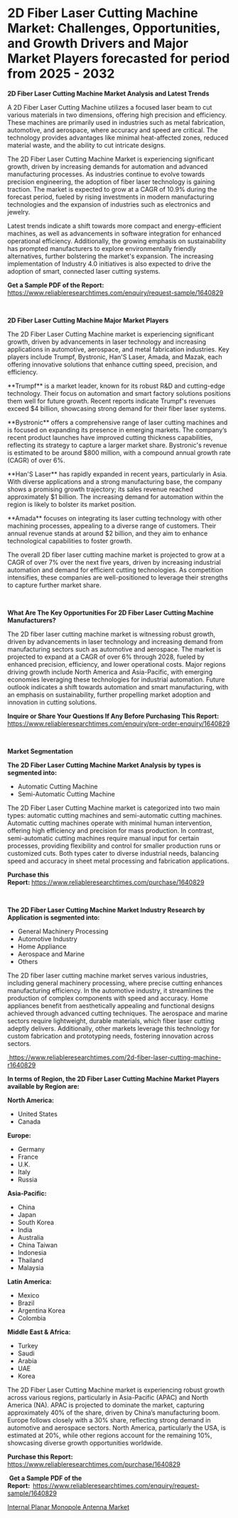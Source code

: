 <p><h1>2D Fiber Laser Cutting Machine Market: Challenges, Opportunities, and Growth Drivers and Major Market Players forecasted for period from 2025 - 2032</h1></p><p><strong>2D Fiber Laser Cutting Machine Market Analysis and Latest Trends</strong></p>
<p><p>A 2D Fiber Laser Cutting Machine utilizes a focused laser beam to cut various materials in two dimensions, offering high precision and efficiency. These machines are primarily used in industries such as metal fabrication, automotive, and aerospace, where accuracy and speed are critical. The technology provides advantages like minimal heat-affected zones, reduced material waste, and the ability to cut intricate designs.</p><p>The 2D Fiber Laser Cutting Machine Market is experiencing significant growth, driven by increasing demands for automation and advanced manufacturing processes. As industries continue to evolve towards precision engineering, the adoption of fiber laser technology is gaining traction. The market is expected to grow at a CAGR of 10.9% during the forecast period, fueled by rising investments in modern manufacturing technologies and the expansion of industries such as electronics and jewelry.</p><p>Latest trends indicate a shift towards more compact and energy-efficient machines, as well as advancements in software integration for enhanced operational efficiency. Additionally, the growing emphasis on sustainability has prompted manufacturers to explore environmentally friendly alternatives, further bolstering the market's expansion. The increasing implementation of Industry 4.0 initiatives is also expected to drive the adoption of smart, connected laser cutting systems.</p></p>
<p><strong>Get a Sample PDF of the Report:&nbsp;</strong> <a href="https://www.reliableresearchtimes.com/enquiry/request-sample/1640829?utm_campaign=2237&utm_medium=2&utm_source=Github&utm_content=ia&utm_term=23032025&utm_id=2d-fiber-laser-cutting-machine">https://www.reliableresearchtimes.com/enquiry/request-sample/1640829</a></p>
<p>&nbsp;</p>
<p><strong>2D Fiber Laser Cutting Machine Major Market Players</strong></p>
<p><p>The 2D Fiber Laser Cutting Machine market is experiencing significant growth, driven by advancements in laser technology and increasing applications in automotive, aerospace, and metal fabrication industries. Key players include Trumpf, Bystronic, Han'S Laser, Amada, and Mazak, each offering innovative solutions that enhance cutting speed, precision, and efficiency.</p><p>**Trumpf** is a market leader, known for its robust R&D and cutting-edge technology. Their focus on automation and smart factory solutions positions them well for future growth. Recent reports indicate Trumpf's revenues exceed $4 billion, showcasing strong demand for their fiber laser systems.</p><p>**Bystronic** offers a comprehensive range of laser cutting machines and is focused on expanding its presence in emerging markets. The company’s recent product launches have improved cutting thickness capabilities, reflecting its strategy to capture a larger market share. Bystronic's revenue is estimated to be around $800 million, with a compound annual growth rate (CAGR) of over 6%.</p><p>**Han'S Laser** has rapidly expanded in recent years, particularly in Asia. With diverse applications and a strong manufacturing base, the company shows a promising growth trajectory; its sales revenue reached approximately $1 billion. The increasing demand for automation within the region is likely to bolster its market position.</p><p>**Amada** focuses on integrating its laser cutting technology with other machining processes, appealing to a diverse range of customers. Their annual revenue stands at around $2 billion, and they aim to enhance technological capabilities to foster growth.</p><p>The overall 2D fiber laser cutting machine market is projected to grow at a CAGR of over 7% over the next five years, driven by increasing industrial automation and demand for efficient cutting technologies. As competition intensifies, these companies are well-positioned to leverage their strengths to capture further market share.</p></p>
<p>&nbsp;</p>
<p><strong>What Are The Key Opportunities For 2D Fiber Laser Cutting Machine Manufacturers?</strong></p>
<p><p>The 2D fiber laser cutting machine market is witnessing robust growth, driven by advancements in laser technology and increasing demand from manufacturing sectors such as automotive and aerospace. The market is projected to expand at a CAGR of over 6% through 2028, fueled by enhanced precision, efficiency, and lower operational costs. Major regions driving growth include North America and Asia-Pacific, with emerging economies leveraging these technologies for industrial automation. Future outlook indicates a shift towards automation and smart manufacturing, with an emphasis on sustainability, further propelling market adoption and innovation in cutting solutions.</p></p>
<p><strong>Inquire or Share Your Questions If Any Before Purchasing This Report:</strong> <a href="https://www.reliableresearchtimes.com/enquiry/pre-order-enquiry/1640829?utm_campaign=2237&utm_medium=2&utm_source=Github&utm_content=ia&utm_term=23032025&utm_id=2d-fiber-laser-cutting-machine">https://www.reliableresearchtimes.com/enquiry/pre-order-enquiry/1640829</a></p>
<p>&nbsp;</p>
<p><strong>Market Segmentation</strong></p>
<p><strong>The 2D Fiber Laser Cutting Machine Market Analysis by types is segmented into:</strong></p>
<p><ul><li>Automatic Cutting Machine</li><li>Semi-Automatic Cutting Machine</li></ul></p>
<p><p>The 2D Fiber Laser Cutting Machine market is categorized into two main types: automatic cutting machines and semi-automatic cutting machines. Automatic cutting machines operate with minimal human intervention, offering high efficiency and precision for mass production. In contrast, semi-automatic cutting machines require manual input for certain processes, providing flexibility and control for smaller production runs or customized cuts. Both types cater to diverse industrial needs, balancing speed and accuracy in sheet metal processing and fabrication applications.</p></p>
<p><strong>Purchase this Report:&nbsp;</strong><a href="https://www.reliableresearchtimes.com/purchase/1640829?utm_campaign=2237&utm_medium=2&utm_source=Github&utm_content=ia&utm_term=23032025&utm_id=2d-fiber-laser-cutting-machine">https://www.reliableresearchtimes.com/purchase/1640829</a></p>
<p>&nbsp;</p>
<p><strong>The 2D Fiber Laser Cutting Machine Market Industry Research by Application is segmented into:</strong></p>
<p><ul><li>General Machinery Processing</li><li>Automotive Industry</li><li>Home Appliance</li><li>Aerospace and Marine</li><li>Others</li></ul></p>
<p><p>The 2D fiber laser cutting machine market serves various industries, including general machinery processing, where precise cutting enhances manufacturing efficiency. In the automotive industry, it streamlines the production of complex components with speed and accuracy. Home appliances benefit from aesthetically appealing and functional designs achieved through advanced cutting techniques. The aerospace and marine sectors require lightweight, durable materials, which fiber laser cutting adeptly delivers. Additionally, other markets leverage this technology for custom fabrication and prototyping needs, fostering innovation across sectors.</p></p>
<p><a href="https://www.reliableresearchtimes.com/2d-fiber-laser-cutting-machine-r1640829?utm_campaign=2237&utm_medium=2&utm_source=Github&utm_content=ia&utm_term=23032025&utm_id=2d-fiber-laser-cutting-machine">&nbsp;https://www.reliableresearchtimes.com/2d-fiber-laser-cutting-machine-r1640829</a></p>
<p><strong>In terms of Region, the 2D Fiber Laser Cutting Machine Market Players available by Region are:</strong></p>
<p>
    <p> <strong> North America: </strong>
        <ul>
            <li>United States</li>
            <li>Canada</li>
        </ul>
        </p> 
    <p> <strong> Europe: </strong>
        <ul>
            <li>Germany</li>
            <li>France</li>
            <li>U.K.</li>
            <li>Italy</li>
            <li>Russia</li>
        </ul>
        </p> 
    <p> <strong> Asia-Pacific: </strong>
        <ul>
            <li>China</li>
            <li>Japan</li>
            <li>South Korea</li>
            <li>India</li>
            <li>Australia</li>
            <li>China Taiwan</li>
            <li>Indonesia</li>
            <li>Thailand</li>
            <li>Malaysia</li>
        </ul>
        </p> 
    <p> <strong> Latin America: </strong>
        <ul>
            <li>Mexico</li>
            <li>Brazil</li>
            <li>Argentina Korea</li>
            <li>Colombia</li>
        </ul>
        </p> 
    <p> <strong> Middle East & Africa: </strong>
        <ul>
            <li>Turkey</li>
            <li>Saudi</li>
            <li>Arabia</li>
            <li>UAE</li>
            <li>Korea</li>
        </ul>
    </p>
    </p>
<p><p>The 2D Fiber Laser Cutting Machine market is experiencing robust growth across various regions, particularly in Asia-Pacific (APAC) and North America (NA). APAC is projected to dominate the market, capturing approximately 40% of the share, driven by China’s manufacturing boom. Europe follows closely with a 30% share, reflecting strong demand in automotive and aerospace sectors. North America, particularly the USA, is estimated at 20%, while other regions account for the remaining 10%, showcasing diverse growth opportunities worldwide.</p></p>
<p><strong>Purchase this Report: </strong><a href="https://www.reliableresearchtimes.com/purchase/1640829?utm_campaign=2237&utm_medium=2&utm_source=Github&utm_content=ia&utm_term=23032025&utm_id=2d-fiber-laser-cutting-machine">https://www.reliableresearchtimes.com/purchase/1640829</a></p>
<p>&nbsp;<strong>Get a Sample PDF of the Report:&nbsp;&nbsp;</strong><a href="https://www.reliableresearchtimes.com/enquiry/request-sample/1640829?utm_campaign=2237&utm_medium=2&utm_source=Github&utm_content=ia&utm_term=23032025&utm_id=2d-fiber-laser-cutting-machine">https://www.reliableresearchtimes.com/enquiry/request-sample/1640829</a></p>
<p><strong></strong></p>
<p><p><a href="https://github.com/wileonie19657/Market-Research-Report-List-1/blob/main/internal-planar-monopole-antenna-market.md?utm_campaign=2237&utm_medium=2&utm_source=Github&utm_content=ia&utm_term=23032025&utm_id=2d-fiber-laser-cutting-machine">Internal Planar Monopole Antenna Market</a></p></p>